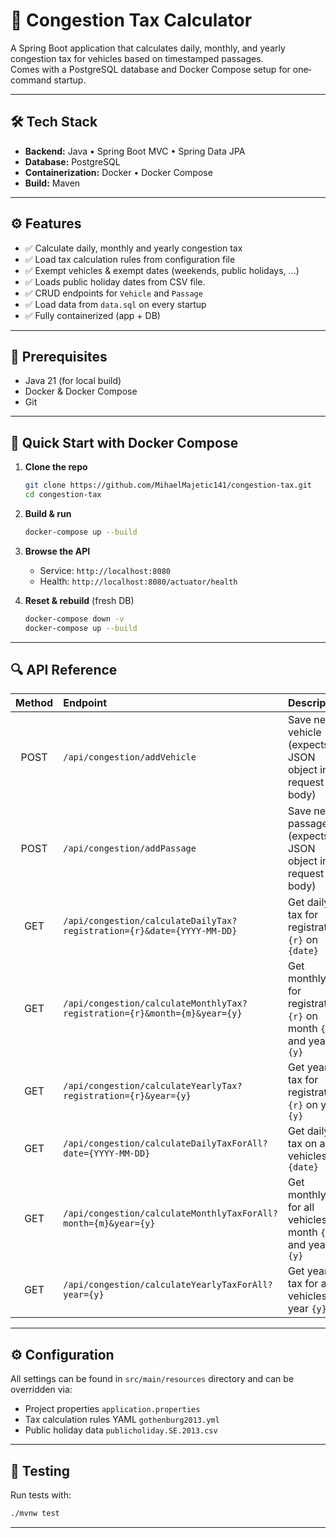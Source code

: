 
# 🚦 Congestion Tax Calculator

A Spring Boot application that calculates daily, monthly, and yearly congestion tax for vehicles based on timestamped passages. <br>
Comes with a PostgreSQL database and Docker Compose setup for one‐command startup.

---

## 🛠️ Tech Stack

- **Backend:** Java • Spring Boot MVC • Spring Data JPA  
- **Database:** PostgreSQL  
- **Containerization:** Docker • Docker Compose  
- **Build:** Maven

---

## ⚙️ Features

- ✅ Calculate daily, monthly and yearly congestion tax
- ✅ Load tax calculation rules from configuration file
- ✅ Exempt vehicles & exempt dates (weekends, public holidays, ...)  
- ✅ Loads public holiday dates from CSV file.
- ✅ CRUD endpoints for `Vehicle` and `Passage`
- ✅ Load data from `data.sql` on every startup
- ✅ Fully containerized (app + DB)

---

## 🔧 Prerequisites

- Java 21 (for local build)  
- Docker & Docker Compose  
- Git

---

## 🚀 Quick Start with Docker Compose

1. **Clone the repo**  
   ```bash
   git clone https://github.com/MihaelMajetic141/congestion‑tax.git
   cd congestion‑tax
   ```

2. **Build & run**

   ```bash
   docker-compose up --build
   ```

3. **Browse the API**

    * Service: `http://localhost:8080`
    * Health:  `http://localhost:8080/actuator/health`


4. **Reset & rebuild** (fresh DB)

   ```bash
   docker-compose down -v
   docker-compose up --build
   ```

---

## 🔍 API Reference

| Method | Endpoint                                                                  | Description                                                          |
| :----: |:--------------------------------------------------------------------------|:---------------------------------------------------------------------|
|  POST  | `/api/congestion/addVehicle`                                              | Save new vehicle (expects JSON object in request body)               |
|  POST  | `/api/congestion/addPassage`                                              | Save new passage (expects JSON object in request body)               |
|   GET  | `/api/congestion/calculateDailyTax?registration={r}&date={YYYY-MM-DD}`    | Get daily tax for registration `{r}` on `{date}`                     |
|   GET  | `/api/congestion/calculateMonthlyTax?registration={r}&month={m}&year={y}` | Get monthly tax for registration `{r}` on month `{m}` and year `{y}` |
|   GET  | `/api/congestion/calculateYearlyTax?registration={r}&year={y}`            | Get yearly tax for registration `{r}` on year `{y}`                  |
|   GET  | `/api/congestion/calculateDailyTaxForAll?date={YYYY-MM-DD}`               | Get daily tax on all vehicles for `{date}`                           |
|   GET  | `/api/congestion/calculateMonthlyTaxForAll?month={m}&year={y}`            | Get monthly tax for all vehicles on month `{m}` and year `{y}`       |
|   GET  | `/api/congestion/calculateYearlyTaxForAll?year={y}`                       | Get yearly tax for all vehicles on year `{y}`                        |

---

## ⚙️ Configuration

All settings can be found in `src/main/resources` directory and can be overridden via:
* Project properties `application.properties` 
* Tax calculation rules YAML `gothenburg2013.yml`
* Public holiday data `publicholiday.SE.2013.csv`

---

## 🧪 Testing

Run tests with:

```bash
./mvnw test
```

---